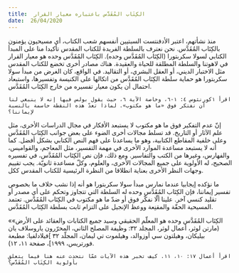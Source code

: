 ```yaml
---
title:  الكِتَاب المُقَدَّس باعتباره معيار القرار
date:  26/04/2020
---
```


منذ نشأتهم، اعتبر الأدفنتست السبتيين أنفسهم شعب الكتاب، أي مسيحيون يؤمنون بالكِتَاب المُقَدَّس. نحن نعترف بالسلطة الفريدة للكتاب المقدس تأكيدا منا على المبدأ الكتابي لسولا سكربتورا (الكِتَاب المُقَدَّس وحده). الكِتَاب المُقَدَّس وحده هو معيار القرار في لاهوتنا والسلطة المطلقة للحياة والعقيدة. هناك مصادر أخرى تخضع للكتاب المقدس مثل الاختبار الديني، أو العقل البشري، أو التقاليد. في الواقع، كان الغرض من مبدأ سولا سكربتورا هو حماية سلطة الكِتَاب المُقَدَّس من اتكالها على الكنيسة وتفسيرها، واستبعاد احتمال أن يكون معيار تفسيره من خارج الكِتَاب المُقَدَّس.

`اقرأ ١كورنثوس ٤: ١-٦، وخاصة الآية ٦، حيث يقول بولس فيها إنه لا ينبغي لنا أن نفتكر فوق «ما هو مكتوب». لماذا تعدّ هذه النقطة حاسمة بالنسبة لإيماننا؟`

إنّ عدم التفكير فوق ما هو مكتوب لا يستبعد الأفكار في مجال الدراسات الأخرى، مثل علم الآثار أو التاريخ. قد تسلط مجالات أخرى الضوء على بعض جوانب الكِتَاب المُقَدَّس وعلى خلفية المقاطع الكتابية، وهو ما يساعدنا على فهم النص الكتابي بشكل أفضل. كما أنه لا يستبعد مساعدة الموارد الأخرى في مهمة التفسير، مثل المعاجم، والقواميس، والفهارس، وغيرها من الكتب والتفاسير. ومع ذلك، فإن نص الكِتَاب المُقَدَّس، في تفسيره الصحيح، له الأولوية على جميع المجالات الأخرى، والعلوم، وكلّ مساعدة ثانويّة. يجب تقييم وجهات النظر الأخرى بعناية انطلاقا من النظرة الرئيسية للكتاب المقدس ككل.

ما نؤكده إيجابيا عندما نمارس مبدأ سولا سكربتورا هو أنه إذا نشب خلاف ما بخصوص تفسير إيماننا، فإن الكِتَاب المُقَدَّس وحده له السلطة التي تتجاوز وتحكم على أي مصدر أو تقليد كنسي آخر. علينا ألّا نفكّر فوق أو ضدّ ما هو مكتوب في الكِتَاب المُقَدَّس. تعتمد المسيحية الحقّة والمقنِعة ووعظ الإنجيل على التزام ثابت بسلطة الكِتَاب المُقَدَّس.

«الكِتَاب المُقَدَّس وحده هو المعلّم الحقيقي وسيد جميع الكتابات والعقائد على الأرض» (مارتن لوثر، أعمال لوثر، المجلد ٣٢: وظيفة المصلح الثاني، المحرّرون ياروسلاف يان بيليكان، وهيلتون سي أوزوالد، وهيلموت تي ليمان، المجلّد ٣٢ ]فيلادلفيا: مطبعة فورتريس، ١٩٩٩]، صفحة ١١، ١٢).

`اقرأ أعمال ١٧: ١٠، ١١. كيف تخبر هذه الآيات عمّا نتحدث عنه هنا فيما يتعلق بأولوية الكِتَاب المُقَدَّس؟`